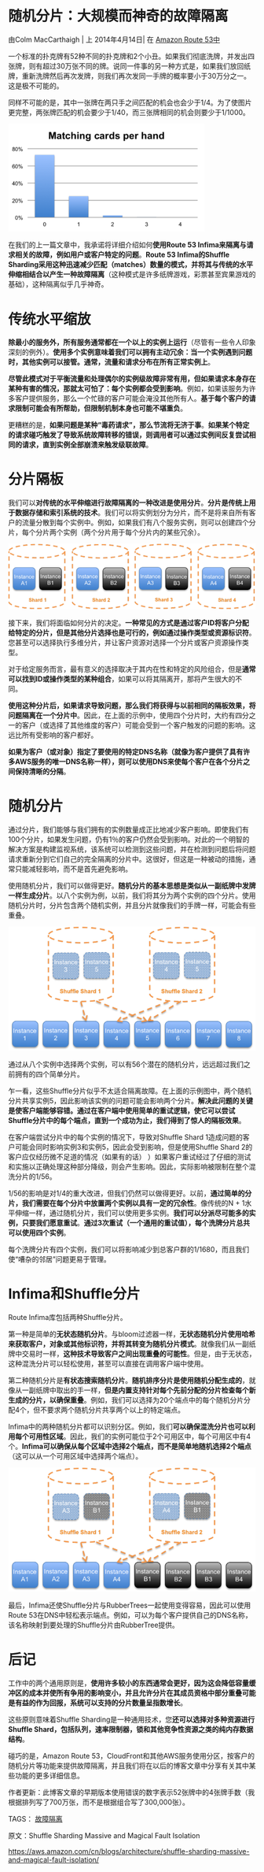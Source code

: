 # 随机分片：大规模而神奇的故障隔离

由Colm MacCarthaigh | 上 2014年4月14日| 在 [Amazon Route 53中](https://aws.amazon.com/blogs/architecture/category/networking-content-delivery/amazon-route-53/)

一个标准的扑克牌有52种不同的扑克牌和2个小丑。如果我们彻底洗牌，并发出四张牌，则有超过30万张不同的牌。说同一件事的另一种方式是，如果我们放回纸牌，重新洗牌然后再次发牌，则我们再次发同一手牌的概率要小于30万分之一。这是极不可能的。

同样不可能的是，其中一张牌在两只手之间匹配的机会也会少于1/4。为了使图片更完整，两张牌匹配的机会要少于1/40，而三张牌相同的机会则要少于1/1000。

<img src="images/shuffle-sharding-blog-figure-1.png" alt="img" style="zoom:80%;" />

在我们的上一篇文章中，我承诺将详细介绍如何**使用Route 53 Infima来隔离与请求相关的故障，例如用户或客户特定的问题**。**Route 53 Infima的Shuffle Sharding采用这种迅速减少匹配（matches）数量的模式，并将其与传统的水平伸缩相结合以产生一种故障隔离**（这种模式是许多纸牌游戏，彩票甚至宾果游戏的基础），这种隔离似乎几乎神奇。

# 传统水平缩放

**除最小的服务外，所有服务通常都在一个以上的实例上运行**（尽管有一些令人印象深刻的例外）。**使用多个实例意味着我们可以拥有主动冗余：当一个实例遇到问题时，其他实例可以接管。通常，流量和请求分布在所有正常实例上**。

**尽管此模式对于平衡流量和处理偶尔的实例级故障非常有用，但如果请求本身存在某种有害的情况，那就太可怕了：每个实例都会受到影响**。例如，如果该服务为许多客户提供服务，那么一个忙碌的客户可能会淹没其他所有人。**基于每个客户的请求限制可能会有所帮助，但限制机制本身也可能不堪重负**。

更糟糕的是，**如果问题是某种“毒药请求”，那么节流将无济于事**。**如果某个特定的请求碰巧触发了导致系统故障转移的错误，则调用者可以通过实例间反复尝试相同的请求，直到实例全部崩溃来触发级联故障**。

# 分片隔板

我们可以**对传统的水平伸缩进行故障隔离的一种改进是使用分片**。**分片是传统上用于数据存储和索引系统的技术**。我们可以将实例划分为分片，而不是将来自所有客户的流量分散到每个实例中。例如，如果我们有八个服务实例，则可以创建四个分片，每个分片两个实例（两个分片用于每个分片内的某些冗余）。

<img src="images/shuffle-sharding-blog-figure-2.png" alt="img" style="zoom:80%;" />

接下来，我们将面临如何分片的决定。**一种常见的方式是通过客户ID将客户分配给特定的分片，但是其他分片选择也是可行的，例如通过操作类型或资源标识符**。您甚至可以选择执行多维分片，并让客户资源对选择一个分片或客户资源操作类型。

对于给定服务而言，最有意义的选择取决于其内在性和特定的风险组合，但是**通常可以找到ID或操作类型的某种组合**，如果可以将其隔离开，那将产生很大的不同。

**使用这种分片后，如果请求导致问题，那么我们将获得与以前相同的隔板效果，将问题隔离在一个分片中**。因此，在上面的示例中，使用四个分片时，大约有四分之一的客户（或选择了其他维度的客户）可能会受到一个客户触发的问题的影响。这远比所有受影响的客户都好。

**如果为客户（或对象）指定了要使用的特定DNS名称（就像为客户提供了具有许多AWS服务的唯一DNS名称一样），则可以使用DNS来使每个客户在各个分片之间保持清晰的分隔**。

# 随机分片

通过分片，我们能够与我们拥有的实例数量成正比地减少客户影响。即使我们有100个分片，如果发生问题，仍有1％的客户仍然会受到影响。对此的一个明智的解决方案是构建监视系统，该系统可以检测到这些问题，并在检测到问题后将问题请求重新分到它们自己的完全隔离的分片中。这很好，但这是一种被动的措施，通常只能减轻影响，而不是首先避免影响。

使用随机分片，我们可以做得更好。**随机分片的基本思想是类似从一副纸牌中发牌一样生成分片**。以八个实例为例，以前，我们将其分为两个实例的四个分片。使用随机分片时，分片包含两个随机实例，并且分片就像我们的手牌一样，可能会有些重叠。

<img src="images/shuffle-sharding-blog-figure-3.png" alt="img" style="zoom:80%;" />

通过从八个实例中选择两个实例，可以有56个潜在的随机分片，远远超过我们之前拥有的四个简单分片。

乍一看，这些Shuffle分片似乎不太适合隔离故障。在上面的示例图中，两个随机分片共享实例5，因此影响该实例的问题可能会影响两个分片。**解决此问题的关键是使客户端能够容错。通过在客户端中使用简单的重试逻辑，使它可以尝试Shuffle分片中的每个端点，直到一个成功为止，我们得到了惊人的隔板效果**。

在客户端尝试分片中的每个实例的情况下，导致对Shuffle Shard 1造成问题的客户可能会同时影响实例3和实例5，因此会受到影响，但是使用Shuffle Shard 2的客户应仅经历微不足道的情况（如果有的话） ）如果客户重试经过了仔细的测试和实施以正确处理这种部分降级，则会产生影响。因此，实际影响被限制在整个混洗分片的1/56。

1/56的影响是对1/4的重大改进，但我们仍然可以做得更好。以前，**通过简单的分片，我们需要在每个分片中放置两个实例以具有一定的冗余性**。像传统的N + 1水平伸缩一样，通过随机分片，我们可以使用更多实例。**我们可以分派尽可能多的实例，只要我们愿意重试**。**通过3次重试（一个通用的重试值），每个洗牌分片总共可以使用四个实例**。

每个洗牌分片有四个实例，我们可以将影响减少到总客户群的1/1680，而且我们使“嘈杂的邻居”问题更易于管理。

# Infima和Shuffle分片

Route Infima库包括两种Shuffle分片。

第一种是简单的**无状态随机分片**。与bloom过滤器一样，**无状态随机分片使用哈希来获取客户，对象或其他标识符，并将其转变为随机分片模式**。就像我们从一副纸牌中交易时一样，**这种技术导致客户之间出现重叠的可能性**。但是，由于无状态，这种混洗分片可以轻松使用，甚至可以直接在调用客户端中使用。

第二种随机分片是**有状态搜索随机分片**。**随机排序分片是使用随机分配生成的**，就像从一副纸牌中取出的手一样，**但是内置支持针对每个先前分配的分片检查每个新生成的分片，以确保重叠**。例如，我们可以选择为20个端点中的每个随机分片分配4个，但不要求两个随机分片共享两个以上的特定端点。

Infima中的两种随机分片都可以识别分区。例如，我们**可以确保混洗分片也可以利用每个可用性区域**。因此，我们的实例可能位于2个可用区中，每个可用区中有4个。**Infima可以确保从每个区域中选择2个端点，而不是简单地随机选择2个端点**（这可以从一个可用区域中选择两个端点）。

<img src="images/shuffle-sharding-blog-figure-4.png" alt="img" style="zoom:80%;" />

最后，Infima还使Shuffle分片与RubberTrees一起使用变得容易，因此可以使用Route 53在DNS中轻松表示端点。例如，可以为每个客户提供自己的DNS名称，该名称映射到要处理的Shuffle分片由RubberTree提供。

# 后记

工作中的两个通用原则是，**使用许多较小的东西通常会更好，因为这会降低容量缓冲区的成本并使所有争用的影响变小，并且允许分片在其成员资格中部分重叠可能是有益的作为回报，系统可以支持的分片数量呈指数增长**。

这些原则意味着Shuffle Sharding是一种通用技术，您**还可以选择对多种资源进行Shuffle Shard，包括队列，速率限制器，锁和其他竞争性资源之类的纯内存数据结构**。

碰巧的是，Amazon Route 53，CloudFront和其他AWS服务使用分区，按客户的随机分片等功能来提供故障隔离，并且我们将在以后的博客文章中分享有关其中某些功能的更多详细信息。



作者更新：此博客文章的早期版本使用错误的数字表示52张牌中的4张牌手数（我根据排列写了700万张，而不是根据组合写了300,000张）。

TAGS： [故障隔离](https://aws.amazon.com/blogs/architecture/tag/fault-isolation/)



原文：Shuffle Sharding Massive and Magical Fault Isolation

https://aws.amazon.com/cn/blogs/architecture/shuffle-sharding-massive-and-magical-fault-isolation/